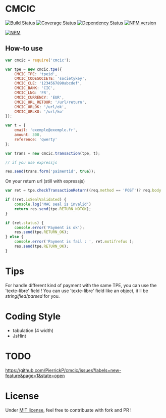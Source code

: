 # CMCIC

[![Build Status](https://travis-ci.org/PierrickP/cmcic.png?branch=master)](https://travis-ci.org/PierrickP/cmcic)
[![Coverage Status](https://coveralls.io/repos/PierrickP/cmcic/badge.png)](https://coveralls.io/r/PierrickP/cmcic)
[![Dependency Status](https://david-dm.org/PierrickP/cmcic.png)](https://david-dm.org/PierrickP/cmcic)
[![NPM version](https://badge.fury.io/js/cmcic.png)](http://badge.fury.io/js/cmcic)

[![NPM](https://nodei.co/npm/cmcic.png?downloads=true&stars=true)](https://npmjs.org/package/cmcic)

## How-to use

```JavaScript
var cmcic = require('cmcic');

var tpe = new cmcic.tpe({
	CMCIC_TPE: 'tpeid',
	CMCIC_CODESOCIETE: 'societykey',
	CMCIC_CLE: '1234567890abcdef',
	CMCIC_BANK: 'CIC',
	CMCIC_LNG: 'FR',
	CMCIC_CURRENCY: 'EUR',
	CMCIC_URL_RETOUR: '/url/return',
	CMCIC_URLOK: '/url/ok',
	CMCIC_URLKO: '/url/ko'
});

var t = {
	email: 'exemple@exemple.fr',
	amount: 300,
	reference: 'qwerty'
};

var trans = new cmcic.transaction(tpe, t);

// if you use expressjs

res.send(trans.form('paimentid', true));

```

On your return url (still with expressjs)

```JavaScript
var ret = tpe.checkTransactionReturn((req.method == 'POST')? req.body : req.query);

if (!ret.isSealValidated) {
	console.log('MAC seal is invalid')
	return res.send(tpe.RETURN_NOTOK);
}

if (ret.status) {
	console.error('Payment is ok');
	res.send(tpe.RETURN_OK);
} else {
	console.error('Payment is fail : ', ret.motifrefus );
	res.send(tpe.RETURN_OK);
}
```

# Tips

For handle different kind of payment with the same TPE, you can use the 'texte-libre' field !
You can use 'texte-libre' field like an object, it ll be *stringified*/*parsed* for you.

# Coding Style

* tabulation (4 width)
* JsHint


# TODO

https://github.com/PierrickP/cmcic/issues?labels=new-feature&page=1&state=open

# License

Under [MIT license](LICENSE.md), feel free to contribuate with fork and PR !
